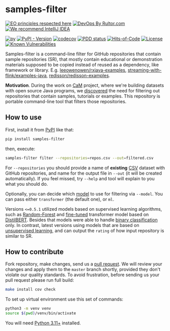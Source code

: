 # samples-filter

[![EO principles respected here](https://www.elegantobjects.org/badge.svg)](https://www.elegantobjects.org)
[![DevOps By Rultor.com](http://www.rultor.com/b/h1alexbel/samples-filter)](http://www.rultor.com/p/h1alexbel/samples-filter)
[![We recommend IntelliJ IDEA](https://www.elegantobjects.org/intellij-idea.svg)](https://www.jetbrains.com/idea/)

[![py](https://github.com/h1alexbel/samples-filter/actions/workflows/py.yml/badge.svg)](https://github.com/h1alexbel/samples-filter/actions/workflows/py.yml)
[![PyPI - Version](https://img.shields.io/pypi/v/samples-filter)](https://pypi.org/project/samples-filter)
[![codecov](https://codecov.io/gh/h1alexbel/samples-filter/graph/badge.svg?token=lVkWRVIqfE)](https://codecov.io/gh/h1alexbel/samples-filter)
[![PDD status](http://www.0pdd.com/svg?name=h1alexbel/samples-filter)](http://www.0pdd.com/p?name=h1alexbel/samples-filter)
[![Hits-of-Code](https://hitsofcode.com/github/h1alexbel/samples-filter)](https://hitsofcode.com/view/github/h1alexbel/samples-filter)
[![License](https://img.shields.io/badge/license-MIT-green.svg)](https://github.com/h1alexbel/samples-filter/blob/master/LICENSE.txt)
[![Known Vulnerabilities](https://snyk.io/test/github/h1alexbel/samples-filter/badge.svg)](https://snyk.io/test/github/h1alexbel/samples-filter)

Samples-filter is a command-line filter
for GitHub repositories that contain sample repositories (SR),
that mostly contain educational or demonstration materials supposed to be copied
instead of reused as a dependency, like framework or library.
E.g. [leeowenowen/rxjava-examples](https://github.com/leeowenowen/rxjava-examples),
[streaming-with-flink/examples-java](https://github.com/streaming-with-flink/examples-java),
[redisson/redisson-examples](https://github.com/redisson/redisson-examples).

**Motivation**. During the work on [CaM] project,
where we're building datasets with open source Java programs,
we [discovered](https://github.com/yegor256/cam/issues/227)
the need for filtering out repositories that contain samples, tutorials or
examples. This repository is portable command-line tool that filters those
repositories.

## How to use

First, install it from [PyPI](https://pypi.org/project/samples-filter) like that:

```bash
pip install samples-filter
```

then, execute:

```bash
samples-filter filter --repositories=repos.csv --out=filtered.csv
```

For `--repositories` you should provide a name of **existing** [CSV] dataset
with GitHub repositories, and name for the output file in `--out`
(it will be created automatically). If you feel missed, try `--help` and tool
will explain to you what you should do.

Optionally, you can decide which [model](/model/README.md) to use for
filtering via `--model`. You can pass either `transformer` (the default one), or
`ml`.

Versions `<=0.5.1` utilized models based on supervised learning algorithms,
such as [Random-Forest] and [fine-tuned] transformer model based on
[DistilBERT]. Besides that models were able to handle [binary classification]
only. In contrast, latest versions using models that are based on 
[unsupervised learning](https://en.wikipedia.org/wiki/Unsupervised_learning),
and can output the `rating` of how input repository is similar to SR.

## How to contribute

Fork repository, make changes, send us a [pull request](https://www.yegor256.com/2014/04/15/github-guidelines.html).
We will review your changes and apply them to the `master` branch shortly,
provided they don't violate our quality standards. To avoid frustration,
before sending us your pull request please run full build:

```bash
make install cov check
```

To set up virtual environment use this set of commands:

```bash
python3 -m venv venv
source $(pwd)/venv/bin/activate
```

You will need [Python 3.11+]
installed.

[CaM]: https://github.com/yegor256/cam
[Random-Forest]: https://en.wikipedia.org/wiki/Random_forest
[fine-tuned]: https://huggingface.co/docs/transformers/en/tasks/sequence_classification
[DistilBERT]: https://huggingface.co/distilbert/distilbert-base-uncased
[binary classification]: https://en.wikipedia.org/wiki/Binary_classification
[CSV]: https://en.wikipedia.org/wiki/Comma-separated_values
[Python 3.11+]: https://www.python.org/downloads/release/python-3110
